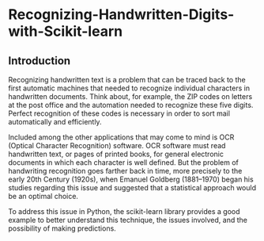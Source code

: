 # Recognizing-Handwritten-Digits-with-Scikit-learn

## Introduction
Recognizing handwritten text is a problem that can be traced back to the first automatic machines that needed to recognize individual characters in handwritten documents. Think about, for example, the ZIP codes on letters at the post office and the automation needed to recognize these five digits. Perfect recognition of these codes is necessary in order to sort mail automatically and efficiently. 

Included among the other applications that may come to mind is OCR (Optical Character Recognition) software. OCR software must read handwritten text, or pages of printed books, for general electronic documents in which each character is well defined. But the problem of handwriting recognition goes farther back in time, more precisely to the early 20th Century (1920s), when Emanuel Goldberg (1881–1970) began his studies regarding this issue and suggested that a statistical approach would be an optimal choice.

To address this issue in Python, the scikit-learn library provides a good example to better understand this technique, the issues involved, and the possibility of making predictions.

